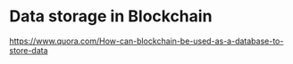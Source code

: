 # Data storage in Blockchain
https://www.quora.com/How-can-blockchain-be-used-as-a-database-to-store-data <br>
